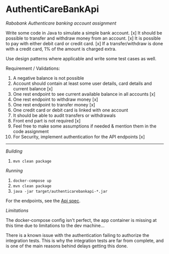 # AuthentiCareBankApi


_Rabobank Authenticare banking account assignment_

Write some code in Java to simulate a simple bank account. [x]
It should be possible to transfer and withdraw money from an account. [x]
It is possible to pay with either debit card or credit card. [x]
If a transfer/withdraw is done with a credit card, 1% of the amount is charged extra.

Use design patterns where applicable and write some test cases as well.

Requirement / Validations:
1. A negative balance is not possible
2. Account should contain at least some user details, card details and current balance [x]
3. One rest endpoint to see current available balance in all accounts [x]
4. One rest endpoint to withdraw money [x]
5. One rest endpoint to transfer money [x]
6. One credit card or debit card is linked with one account
7. It should be able to audit transfers or withdrawals
8. Front end part is not required [x]
9. Feel free to make some assumptions if needed & mention them in the code assignment
10. For Security, implement authentication for the API endpoints [x]


------

_Building_
1. `mvn clean package`

_Running_
1. `docker-compose up`
2. `mvn clean package`
3. `java -jar target/authenticarebankapi-*.jar`

For the endpoints, see the [Api spec](/src/main/resources/api.yml).


_Limitations_

The docker-compose config isn't perfect, the app container is missing at this time due to limitations to the dev machine...

There is a known issue with the authentication failing to authorize the integration tests.
This is why the integration tests are far from complete, and is one of the main reasons behind delays getting this done.




